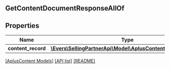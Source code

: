 ## GetContentDocumentResponseAllOf

## Properties

Name | Type | Description | Notes
------------ | ------------- | ------------- | -------------
**content_record** | [**\Evers\SellingPartnerApi\Model\AplusContent\ContentRecord**](ContentRecord.md) |  |

[[AplusContent Models]](../) [[API list]](../../Api) [[README]](../../../README.md)
